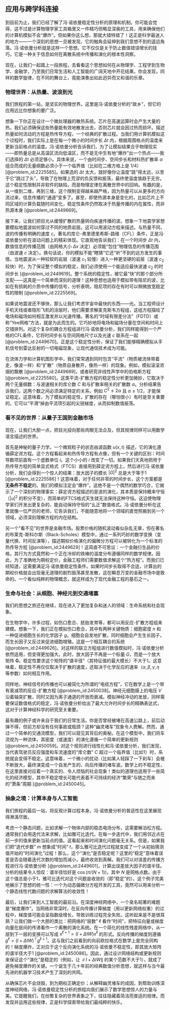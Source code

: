 ## 应用与跨学科连接

到目前为止，我们已经了解了冯·诺依曼稳定性分析的原理和机制。你可能会觉得，这不过是计算物理学家工具箱里又一件精巧但略显深奥的工具，用来确保他们的计算机模拟不会“爆炸”。但如果你这么想，那就大错特错了！这正是科学最迷人的地方——一个深刻的思想一旦被发现，它的触角会延伸到我们意想不到的遥远角落。冯·诺依曼分析就是这样一个思想。它不仅仅是关于防止数值错误增长的技巧，它是一种关于信息如何在离散系统中传播和演化的根本性洞察。

现在，让我们一起踏上一段旅程，去看看这个思想如何在从物理学、工程学到生物学、金融学，乃至我们日常生活和人工智能的广阔天地中开花结果。你会发现，同样的数学旋律，在不同的舞台上，竟能演奏出如此迥异而又和谐的乐章。

### 物理世界：从热量、波浪到光

我们旅程的第一站，是坚实的物理世界。这里是冯·诺依曼分析的“故乡”，但它的应用远比你想象的要广泛。

想象一下你正在设计一个微处理器的散热系统。芯片在高速运算时会产生大量的热，我们必须确保这些热量能有效地散发出去，否则芯片就会因过热而损坏。描述热量如何流动的方程是热传导方程，一个经典的扩散过程。当我们用计算机模拟这个过程时，我们实际上是在每一个微小的时间步长 $\Delta t$ 内，根据周围格点的温度来更新当前格点的温度。冯·诺依曼分析告诉我们，为了让模拟结果合乎物理现实——即热量总是从高温区流向低温区，而不是无中生有地“爆炸”出一个热点——我们选择的 $\Delta t$ 必须足够小。具体来说，一个由时间步、空间步长和材料热扩散率 $\alpha$ 组合而成的无量纲数必须小于一个临界值（比如在二维方格上是 $1/4$）[@problem_id:2225585]。如果选的 $\Delta t$ 太大，就好像你让温度“跳”得太远，以至于它“跳过了头”，导致了在物理上荒谬的负反馈和振荡，最终使温度值趋于无穷。这个稳定性限制并非软件的缺陷，而是物理定律在离散世界中的回响。有趣的是，从一维到二维，再到三维，这个限制变得越来越严格，因为热量可以从更多的方向流过来，信息传播的“通道”变多了。甚至，即使热源本身是变化的，比如芯片上不同区域的计算负载随时间变化，稳定性条件仍然取决于热量传播的内在属性，而非热源本身 [@problem_id:2449669]。

接下来，让我们把目光从缓慢扩散的热量转向疾速传播的波。想象一下地震学家想要模拟地震波如何穿过不同的地质岩层。这可以用波动方程来描述。与热量不同，波的传播有明确的速度 $c$。著名的库仑-弗里德里希斯-路维（CFL）条件，正是冯·诺依曼分析在波动问题上的精彩体现。它直观地告诉我们：在一个时间步 $\Delta t$ 内，数值信息的传播范围（由网格大小 $\Delta x$ 决定）必须能“包住”物理信息的传播范围（由波速 $c$ 决定）。换句话说，你的模拟不能“瞎猜”它还“听”不到的远方发生的事情。当地震波从一种较软的岩层（波速 $c_1$ 较慢）进入一种更坚硬的岩层（波速 $c_2$ 较快）时，为了保证整个模拟的稳定，我们必须使用一个能适应最快波速 $c_2$ 的时间步长 [@problem_id:2449619]。整个系统的稳定性，被它最“快”的那个部分所支配——这真是一个简单而深刻的道理！这种思想也适用于模拟带有阻尼的波，比如在有损耗的介质中传播的信号，分析表明，阻尼项的存在有时可以稍微放宽稳定性的限制 [@problem_id:2225569]。

如果说地震波还不够快，那么让我们考虑宇宙中最快的东西——光。当工程师设计手机天线或者隐形飞机的涂层时，他们需要求解麦克斯韦方程组，这组方程描绘了电场和磁场如何相互激发并以光速传播。著名的“时域有限差分法”（FDTD）或称“Yee网格”方法，就是为此而生的。它巧妙地将电场和磁场分量在空间和时间上交错排列。对这个复杂的耦合方程组进行冯·诺依曼分析，我们同样能得到一个严格的CFL条件，它将时间步长与空间网格尺寸以及光速 $c$ 联系在一起 [@problem_id:2449670]。正是这个稳定性分析，保证了我们能够精确模拟从手机信号到雷达反射的一切电磁现象，让现代通信技术成为可能。

在流体力学和计算机图形学中，我们常常遇到同时包含“平流”（物质被流体带着走，像波一样）和“扩散”（物质自身散开，像热一样）的现象。例如，模拟滚滚浓烟的飘散 [@problem_id:2449689]，或者研究非线性声学中的伯格斯方程 [@problem_id:2225580]。这类平流-扩散方程的稳定性分析更加微妙，它取决于两个无量纲数：与波速相关的库仑数 $C$ 和与扩散率相关的扩散数 $\alpha$。分析结果告诉我们，这两个数之间必须满足特定的关系，例如 $C^2 \le 2\alpha$ 且 $\alpha \le 1/2$，才能保证稳定。这意味着，为了模拟的稳定性，扩散的存在（哪怕很小）有时是至关重要的，它可以“平滑”掉由平流项引起的尖锐梯度，从而抑制数值振荡。

### 看不见的世界：从量子王国到金融市场

现在，让我们大胆一点，把目光投向那些肉眼无法企及，但其规律同样可以用数学语言描述的世界。

首先是神秘的量子力学。一个微观粒子的状态由波函数 $u(x,t)$ 描述，它的演化遵循薛定谔方程。这个方程看起来和热传导方程有点像，但有一个关键的区别：时间导数项前面有一个虚数单位 $i$。这个小小的 $i$ 改变了一切。如果我们天真地把用于热传导方程的简单显式格式（FTCS）直接用到薛定谔方程上，然后进行冯·诺依曼分析，我们会得到一个惊人的结果：放大因子的模长 $|G|^2$ 总是大于等于1 [@problem_id:2225586]！这意味着，对于任何非零的时间步长，这个方案都是**无条件不稳定**的。我们的模拟注定会“爆炸”。这绝不是一个偶然的数学巧合，它揭示了一个深刻的物理事实：薛定谔方程描述的是波的演化，其本质是保持概率守恒（$|u|^2$ 的积分不变），而简单的FTCS格式天生就无法保持这种守恒。这迫使物理学家们开发出更复杂的、能自动保持守恒的“幺正”数值格式。冯·诺依曼分析在这里就像一位严厉的老师，它告诉我们，不能随意地将一个领域的直觉照搬到另一个领域，必须深刻理解方程的内在结构。

另一个“看不见”的世界是金融市场。股票价格的随机波动看似杂乱无章，但在著名的布莱克-斯科尔斯（Black-Scholes）模型中，通过一系列巧妙的数学变换（变量代换、时间反演等），描述期权价格演化的偏微分方程可以被转化为一个标准的热传导方程 [@problem_id:2449629]！这简直不可思议：一个金融衍生品的价格，其行为方式竟然和一个正在冷却的铁棒的温度分布遵循同样的数学规律。因此，为了准确地为期权定价，金融工程师们需要数值求解这个“热方程”。而我们已经知道，这需要满足冯·诺依曼稳定性条件。如果时间步长取得不合适，计算出的期权价格就会出现毫无道理的剧烈振荡甚至发散，这在瞬息万变的金融市场中是致命的。一个看似纯粹的物理概念，就这样成为了现代金融工程的基石之一。

### 生命与社会：从细胞、神经元到交通堵塞

我们的思想之旅还在继续，现在进入了更加复杂和迷人的领域：生命系统和社会现象。

在生物学中，许多过程，如伤口愈合、胚胎发育等，都可以用反应-扩散方程组来建模。想象一下，我们正在模拟伤口愈合，其中有两种关键物质：细胞密度 $n$ 和一种促进细胞生长的化学因子 $g$。细胞会自发地扩散，同时细胞会产生生长因子，而生长因子又反过来促进细胞增殖。这是一个相互耦合的系统 [@problem_id:2449626]。对这样的联立方程组进行数值模拟时，冯·诺依曼分析依然适用，但变得更加强大。此时，放大因子不再是一个标量 $G$，而是一个放大矩阵 $\mathbf{G}$。稳定性要求这个矩阵的“谱半径”（其特征值的最大模长）不大于1。这意味着，稳定性不再仅仅取决于扩散的速度，还取决于化学反应的速率（$\alpha, \beta, \gamma, \eta$ 等参数）如何相互作用。

同样地，神经信号的传播也可以被简化为所谓的“电缆方程”，它在数学上是一个带有衰减项的反应-扩散方程 [@problem_id:2450038]。神经元细胞膜上的电压 $V$ 沿着轴突扩散，同时又因为离子通道的开放而衰减。模拟神经冲动的发放，同样需要保证数值格式的稳定，冯·诺依曼分析给出了最大允许时间步长的精确表达式，这对于计算神经科学的研究至关重要。

最有趣的例子或许来自于我们的日常生活。你是否曾经被堵在高速公路上，前后动弹不得，但前方却没有任何事故或瓶颈？这种“幽灵堵车”现象令人费解。然而，通过一个简单的交通流模型，我们可以窥见其背后的奥秘。在这个模型中，我们将车流视为一种流体，其密度（或速度）的演化遵循一个简单的更新规则 [@problem_id:2450059]。对这个规则进行线性化和冯·诺依曼分析，我们发现，当代表驾驶员反应强度和车流速度的“库仑数” $C$ 超过一个临界值（比如1）时，系统就会变得不稳定。这意味着，一个微小的扰动（比如某人轻踩了一下刹车）会被不断放大，最终演变成一个自发产生的、向后传播的堵车波。数学上的不稳定性，在这里直接对应着一个真实的、令人烦恼的社会现象！类似的道理也适用于一些简化的经济模型，其中不稳定增长可能代表着不可持续的经济“繁荣”与随之而来的“萧条”周期 [@problem_id:2450045]。

### 抽象之境：计算本身与人工智能

我们旅程的最后一站，将反观计算过程本身。冯·诺依曼分析的普适性在这里展现得淋漓尽致。

考虑一个静态问题，比如求解一个物体内部的稳态电场分布，这需要解泊松方程。通常我们会用迭代法来求解，比如雅可比迭代。在每一步迭代中，我们用邻近点在前一步的值来更新当前点的值。这看起来和时间演化问题毫无关系。但是，如果我们把“迭代步数” $m$ 想象成“时间” $t$，那么雅可比迭代过程就变成了一个从初始猜测值开始的“时间演化”过程！那么，这个“演化”是否稳定呢？这里的“稳定”意味着误差是否会随着迭代次数的增加而减小，最终收敛到真解。我们可以对误差的传播方程进行冯·诺依曼分析 [@problem_id:2449601]，计算出误差放大因子的谱半径。分析的结果令人惊叹：谱半径恰好是 $\cos(\pi/(N+1))$，其中 $N$ 是网格点数。由于这个值总是小于1，雅可比迭代对这个问题是收敛的（即“稳定”的）。这个例子完美地展示了思想的统一性：一个为动态偏微分方程开发的工具，竟然可以用来分析一个静态线性代数问题的求解算法的收敛性！

最后，让我们来到人工智能的最前沿。在深度神经网络中，一个臭名昭著的难题是“梯度爆炸”。当网络非常深时，在反向传播计算梯度（用以更新网络权重）的过程中，梯度值可能会呈指数级增长，导致训练过程完全失败。这听起来是不是很耳熟？让我们做一个大胆的类比：把网络的“层数” $\ell$ 看作“时间”，把特征向量或梯度向量在层间的传递看作一个离散的演化系统。在一个简化的线性残差网络中，从一层到下一层的变换可以写成 $x^{\ell+1} = (I + \Delta t W) x^{\ell}$ 的形式。反向传播的梯度则遵循 $g^{\ell} = (I + \Delta t W)^\top g^{\ell+1}$。这与我们之前看到的向前欧拉格式在数学上是完全同构的！梯度爆炸，正对应于这个反向演化系统的冯·诺依曼不稳定性，即其放大矩阵的谱半径大于1 [@problem_id:2450086]。因此，通过设计网络结构或更新规则来保证这个“演化”是稳定的（例如，让 $\|I + \Delta t W\|$ 的某个范数不大于1），就成了避免梯度爆炸的关键。一个诞生于几十年前的经典数值分析思想，就这样与当今最先进的机器学习技术产生了深刻的共鸣。

从确保芯片不会烧毁，到为期权正确定价；从解释幽灵堵车的成因，到帮助训练深度神经网络，冯·诺依曼稳定性分析的旅程向我们展示了数学思想惊人的力量与美。它提醒我们，在纷繁复杂的世界表象之下，往往隐藏着简洁而普适的规律。而发现并运用这些规律，正是科学探索带给我们最纯粹的快乐。